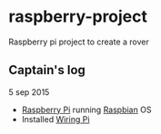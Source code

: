 # raspberry-project
Raspberry pi project to create a rover

## Captain's log

5 sep 2015
* [Raspberry Pi][1] running [Raspbian][2] OS
* Installed [Wiring Pi][3]

[1]: https://www.raspberrypi.org/
[2]: https://www.raspberrypi.org/downloads/raspbian/
[3]: http://wiringpi.com/
